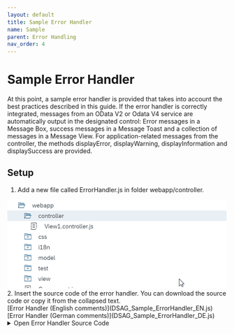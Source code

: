 ```yaml
---
layout: default
title: Sample Error Handler
name: Sample
parent: Error Handling
nav_order: 4
---
```


# Sample Error Handler

At this point, a sample error handler is provided that takes into account the best practices described in this guide.
If the error handler is correctly integrated, messages from an OData V2 or Odata V4 service are automatically output in the designated control: Error messages in a Message Box, success messages in a Message Toast and a collection of messages in a Message View.
For application-related messages from the controller, the methods displayError, displayWarning, displayInformation and displaySuccess are provided.

## Setup

 1. Add a new file called ErrorHandler.js in folder webapp/controller.<br>
   <img src="img/NewFile.gif"/>
 2. Insert the source code of the error handler. You can download the source code or copy it from the collapsed text.<br>
        [Error Handler (English comments)](DSAG_Sample_ErrorHandler_EN.js) <br>
        [Error Handler (German comments)](DSAG_Sample_ErrorHandler_DE.js)
    <br>
    <details>
    <summary>Open Error Handler Source Code</summary>
    <br>

    <pre>
    <code>
    /**
    * DSAG Sample Error Handler
    * --------------------------------------------------------------------------------------------------------
    * This error handler was developed as part of the DSAG SAPUI5 Best Practice Guide. It can be used as a basic error handler and optionally supplemented with further features. 
    * For example, we have an extended version in use at REWE Group, 
    * which, in addition to the parsing capabilities of the OData message parser provided by the SAPUI5 framework, parses additional error messages in XML format and 
    * as well as replace or ignore certain error messages.<br>
    * If this error handler is created when the component is initialised, 
    * it outputs all messages received via the Message Manager from the OData Service in the control that is intended by the SAP Fiori Guidelines. 
    * Thus, error messages are output in a message box and success messages via a message toast. 
    * If several messages are sent, a message view with all messages is displayed instead of the message box or message toast.<br>
    * Using the method {@link module:controller/ErrorHandler#addModelToHandle} it is possible 
    * to activate the error handling for further models in addition to the default model.<br>
    * The error handler recognises independently whether it is an OData V2 or V4 model, 
    * and processes the messages received by the SAPUI5 Message Handler for both OData Model types.<br>
    * In addition, the methods {@link module:controller/ErrorHandler#displayError}, {@link module:controller/ErrorHandler#displayWarning}, 
    * {@link module:controller/ErrorHandler#displayInformation} and {@link module:controller/ErrorHandler#displaySuccess} 
    * can be used to display messages from the application code. These are also output in the correct control and, in the case of multiple messages, in a message view.<br>
    * A prerequisite for the correct functioning of the error handler is that the getContentDensityClass method is defined in the Component.js (see the corresponding 
    * <a href="https://experience.sap.com/fiori-design-web/cozy-compact/">SAP Fiori Guidelines article</a>. 
    * and the Developer Guide to Content Density linked therein).
    * @module controller/ErrorHandler
    * @author Tobias Kessel <tobias.kessel@rewe-group.com>
    */

    sap.ui.define([
        "sap/ui/base/Object",
        "sap/m/MessageBox"
    ], function (UI5Object, MessageBox) {
        "use strict";

        return UI5Object.extend("[namespace].[component].controller.ErrorHandler", {

            // ************************************************************************************************************
            // Constructor
            // ************************************************************************************************************

            /**
            * Constructor Method of the error handler. Initialises the error handler for the default model of the component.
            * @public
            * @constructor
            * @param {sap.ui.core.UIComponent} oComponent Reference to the component of the app
            * @method module:controller/ErrorHandler#constructor
            */
            constructor: function (oComponent) {
                this._oComponent = oComponent;
                this._bMessageOpen = false;
                this._aMessages = [];
                this._oMessageViewDialog = null;
                this._oV4Model = null;

                if (oComponent) {
                    // Initialise the error handling for the component's default model: 
                    var oModel = oComponent.getModel();
                    if (oModel) {
                        this.addModelToHandle(oModel);
                    }
                }
            },

            // ************************************************************************************************************
            // Public Methods
            // ************************************************************************************************************

            /**
            * The method addModelToHandle activates the error handling for the OData V2 or V4 model oModel.
            * @public
            * @param {object} oModel OData V2 or V4 Model
            * @method module:controller/ErrorHandler#addModelToHandle
            */
            addModelToHandle: function (oModel) {
                if (oModel) {
                    var oMessageManager = sap.ui.getCore().getMessageManager();
                    if (oMessageManager) {
                        // Depending on the model type (OData V2 or V4), initialise the message handling via the Message Manager:
                        // OData V2:
                        if (oModel.toString().indexOf("sap.ui.model.odata.v2.ODataModel") !== -1) {
                            // The Message Manager method registerMessageProcessor is used to activate the Message Handler in the model:
                            oMessageManager.registerMessageProcessor(oModel);
                            // After activation, the messageChange event is triggered when a new message is received from the service.
                            // We link the event handler method _onNewMessageFromV2Service to this event:
                            oModel.attachMessageChange(this._onNewMessageFromV2Service.bind(this));
                        }
                        // OData V4:
                        if (oModel.toString().indexOf("sap.ui.model.odata.v4.ODataModel") !== -1) {
                            // OData V4 message handling only needs to be initialised once for all V4 models.
                            // So first check whether this has already been done:
                            if (!this._oV4Model) {
                                // It does not exist yet.
                                // In the Message Model of the Message Manager we create a List Binding, 
                                // which will then trigger the event change for new messages:
                                var oMessageModel = oMessageManager.getMessageModel();
                                var oMessageModelBinding = oMessageModel.bindList("/", undefined, [],
                                    new sap.ui.model.Filter("technical", sap.ui.model.FilterOperator.EQ, true));
                                // We link the event handler method _onNewMessageFromV4Service to this event:
                                oMessageModelBinding.attachChange(this._onNewMessageFromV4Service, this);
                                this._oV4Model = oMessageModel;
                            }
                        }
                    }
                }
            },

            /**
            * The method displayError can be used to display an error message from the application. 
            * The message will be displayed in the correct control with the correct content density class and, in the case of several messages, in a message view.
            * @public
            * @param {string} sMessage The error message to be output
            * @method module:controller/ErrorHandler#displayError
            */
            displayError: function (sMessage) {
                this._displayTextMessage(sMessage, "Error");
            },

            /**
            * The method displayWarning can be used to display a warning message from the application. 
            * The message will be displayed in the correct control with the correct content density class and, in the case of several messages, in a message view.
            * @public
            * @param {string} sMessage Die auszugebende Warnungsmeldung
            * @method module:controller/ErrorHandler#displayWarning
            */
            displayWarning: function (sMessage) {
                this._displayTextMessage(sMessage, "Warning");
            },

            /**
            * The method displayInformation can be used to display an information message from the application. 
            * The message will be displayed in the correct control with the correct content density class and, in the case of several messages, in a message view.
            * @public
            * @param {string} sMessage Die auszugebende Informationsmeldung
            * @method module:controller/ErrorHandler#displayInformation
            */
            displayInformation: function (sMessage) {
                this._displayTextMessage(sMessage, "Information");
            },

            /**
            * The method displaySuccess can be used to display a success message from the application. 
            * The message will be displayed in the correct control and, in the case of several messages, in a message view.
            * @public
            * @param {string} sMessage Die auszugebende Erfolgsmeldung
            * @method module:controller/ErrorHandler#displaySuccess
            */
            displaySuccess: function (sMessage) {
                this._displayTextMessage(sMessage, "Success");
            },

            // ************************************************************************************************************
            // Private Methods: Processing of Messages
            // ************************************************************************************************************

            /**
            * The _onNewMessageFromV2Service method displays messages from an OData V2 service.
            * @private
            * @param {object} oEvent The triggering event
            * @method module:controller/ErrorHandler#_onNewMessageFromV2Service
            */
            _onNewMessageFromV2Service: function (oEvent) {
                // The new messages are located in the event parameter newMessages:
                var aNewMessages = oEvent.getParameter("newMessages");
                // Add all new messages to the array this._aMessages via the _addMessageToMessages method 
                // if there is not already an identical message in it:
                if (aNewMessages && aNewMessages.length) {
                    for (var i = 0; i < aNewMessages.length; i++) {
                        this._addMessageToMessages(aNewMessages[i]);
                    }
                }
                // If messages are present (the event messageChange may also be triggered if no messages are present), 
                // display them via the _displayMessages method:
                if (this._aMessages.length) {
                    this._displayMessages();
                }
            },

            /**
            * The _onNewMessageFromV4Service method displays messages from an OData V4 service.
            * @private
            * @param {object} oEvent The triggering event
            * @method module:controller/ErrorHandler#_onNewMessageFromV4Service
            */
            _onNewMessageFromV4Service: function (oEvent) {
                var oMessageManager = sap.ui.getCore().getMessageManager();
                var oEventSource = oEvent.getSource();
                if (oEventSource && oMessageManager) {
                    // The messages must be read from the context of the event:
                    var aContexts = oEventSource.getContexts();
                    if (aContexts && aContexts.length) {
                        for (var i = 0; i < aContexts.length; i++) {
                            var oContext = aContexts[i].getObject();
                            if (oContext) {
                                // Read the text of the message from context:
                                var sMessage = oContext.getMessage();
                                // Read the type of message (error, warning, etc.) from context:
                                var sType = oContext.getType();
                                // Output message via the _displayTextMessage method:
                                this._displayTextMessage(sMessage, sType);
                                // Remove the message from the Message Manager so that it is not displayed again:
                                oMessageManager.removeMessages(oContext);
                            }
                        }
                    }
                }
            },

            /**
            * The _displayTextMessage method brings a message to be displayed.
            * @private
            * @param {string} sMessage The message to be displayed
            * @param {string} sType Type of message (error, warning, information, success)
            * @method module:controller/ErrorHandler#_displayTextMessage
            */
            _displayTextMessage: function (sMessage, sType) {
                // Create message object:
                var oMessage = {
                    message: sMessage,
                    type: sType
                };
                // Add the message object to the array this._aMessages via the _addMessageToMessages method 
                // if there is not already an identical message in it:
                this._addMessageToMessages(oMessage);
                // Put all messages on display:
                this._displayMessages();
            },

            /**
            * The _addMessageToMessages method adds the message oMessage to the array this._aMessages if there is no identical message in it yet.  
            * An identical message is present if the message has the same text and the same type (error, warning, information, success).
            * @private
            * @param {object} oMessage Object of the message to be displayed
            * @method module:controller/ErrorHandler#_addMessageToMessages
            */
            _addMessageToMessages: function (oMessage) {
                var bFound = false;
                // First, add a punctuation mark to the end of the message using the _setPunctuationMark method, if the message does not already end with it.
                // We do this because OData services generated by the SAP Gateway sometimes send the same message twice, once with and once without punctuation.
                oMessage.message = this._setPunctuationMark(oMessage.message);
                // Check the messages in this._aMessages to see if they are identical to the message oMessage:
                for (var i = 0; i < this._aMessages.length; i++) {
                    if (this._aMessages[i].message === oMessage.message && this._aMessages[i].type === oMessage.type) {
                        // Message is identical.
                        // bFound is set to true so that the message is not added to the array:
                        bFound = true;
                        break;
                    }
                }
                // If bFound is false, there is no identical message.
                // In this case, the message is added to the array:
                if (!bFound) {
                    this._aMessages.push(oMessage);
                }
            },

            // ************************************************************************************************************
            // Private methods: Processing of messages
            // ************************************************************************************************************

            /**
            * The _displayMessages method displays the messages collected in the array this._aMessages. 
            * To do this, it first closes the message box or message view that may still be open. 
            * Then, depending on the number of messages to be displayed, it calls the {@link module:controller/ErrorHandler#_displaySingleMessage} method in the case of a single message  
            * or {@link module:controller/ErrorHandler#_displayMessageView} in the case of multiple messages.
            * @private
            * @method module:controller/ErrorHandler#_displayMessages
            */
            _displayMessages: function () {
                // Close all output controls.
                // The messages are not lost because they are stored in this._aMessages.
                if (this._bMessageOpen) {
                    var aDialogs = sap.m.InstanceManager.getOpenDialogs();
                    for (var i = 0; i < aDialogs.length; i++) {
                        if (aDialogs[i].toString() && aDialogs[i].toString().indexOf("sap.m.Dialog#errorHandlerMessageBox") !== -1) {
                            aDialogs[i].destroy();
                        }
                    }
                    this._bMessageOpen = false;
                }
                // If the message view is open, close it:
                if (this._oMessageViewDialog) {
                    this._oMessageViewDialog.close();
                }
                // In the case of a single message to be displayed, display it using the _displaySingleMessage method:
                if (this._aMessages.length === 1) {
                    this._displaySingleMessage();
                }
                // In the case of several messages to be displayed, display them via the _displayMessageView method:
                if (this._aMessages.length > 1) {
                    this._displayMessageView();
                }
            },

            /**
            * The _displaySingleMessage method displays a single message depending on the type (error, warning, information, success) in the corresponding control. 
            * The message is read from the array this._aMessages.
            * @private
            * @method module:controller/ErrorHandler#_displaySingleMessage
            */
            _displaySingleMessage: function () {
                if (this._aMessages.length) {
                    var oMessage = this._aMessages[0];
                    if (this._bMessageOpen) {
                        return;
                    }
                    switch (oMessage.type) {
                    case "Error":
                        // Output of error messages via MessageBox.error:
                        MessageBox.error(oMessage.message, this._getMessageBoxConfiguration());
                        this._bMessageOpen = true;
                        break;
                    case "Information":
                        // Output of information messages via MessageBox.information:
                        MessageBox.information(oMessage.message, this._getMessageBoxConfiguration());
                        this._bMessageOpen = true;
                        break;
                    case "Warning":
                        // Output of warnings via MessageBox.warning:
                        MessageBox.warning(oMessage.message, this._getMessageBoxConfiguration());
                        this._bMessageOpen = true;
                        break;
                    case "Success":
                        // Output of success messages via MessageToast:
                        sap.m.MessageToast.show(oMessage.message);
                        this._aMessages = [];
                        break;
                    default:
                        // If no type was passed, output via MessageBox.show:
                        MessageBox.show(oMessage.message, this._getMessageBoxConfiguration());
                        this._bMessageOpen = true;
                        break;
                    }
                }
            },

            /**
            * The _displayMessageView method displays the collection of messages in the array this._aMessages in a message view. 
            * @private
            * @method module:controller/ErrorHandler#_displayMessageView
            */
            _displayMessageView: function () {
                // In addition to the message to be displayed, the message view itself must also be passed a type (error, warning, etc.). 
                // Here, with several messages of different types, we decide on the "hardest" one. 
                // In the case of an error and a warning, for example, the message view is generated with the type error. 
                // The _getHardestSeverity method determines this "hardest" message type using the array this._aMessages:
                var sSeverity = this._getHardestSeverity();
                // The message items to be displayed in the message view are collected in the array aMessageItems:
                var aMessageItems = [];
                // Create a message item for each message in this._aMessages and add it to the array:
                for (var i = 0; i < this._aMessages.length; i++) {
                    var oMessageItem = new sap.m.MessageItem({
                        title: this._aMessages[i].message,
                        groupName: "1",
                        type: this._aMessages[i].type
                    });
                    aMessageItems.push(oMessageItem);
                }
                // Create a message view with the message items:
                var oMessageView = new sap.m.MessageView({
                    items: aMessageItems
                });
                // Determine the text of the close button. 
                // We drag this over the sap.m library resource bundle so that the text is displayed in the correct language. 
                var oLibraryResourceBundle = sap.ui.getCore().getLibraryResourceBundle("sap.m");
                if (oLibraryResourceBundle) {
                    var sCloseText = oLibraryResourceBundle.getText("MSGBOX_CLOSE");
                }
                // If the key word MSGBOX_CLOSE is no longer accessible (e.g. due to a new SAPUI5 version in which the name has been replaced), 
                // the text "Close" is set. 
                // This should ideally be determined from the i18n in productive use.
                if (!sCloseText || sCloseText === "MSGBOX_CLOSE") {
                    sCloseText = "Close";
                }
                // Show message view in dialog::
                this._oMessageViewDialog = new sap.m.Dialog({
                    title: sSeverity,
                    state: sSeverity,
                    resizable: true,
                    draggable: true,
                    content: oMessageView,
                    buttons: new sap.m.Button({
                        text: sCloseText,
                        press: function () {
                            // Event handler for pressing the close button of the message view.
                            // Sets this._aMessages back to an empty array so that the messages are not displayed again, 
                            // and closes the dialogue.
                            this._aMessages = [];
                            this._oMessageViewDialog.close();
                        }.bind(this)
                    }),
                    contentHeight: "300px",
                    contentWidth: "300px",
                    verticalScrolling: false
                });
                this._oMessageViewDialog.addStyleClass(this._oComponent.getContentDensityClass());
                this._oMessageViewDialog.open();
            },

            // ************************************************************************************************************
            // Private Methods: Helper Methods
            // ************************************************************************************************************

            /**
            * The _setPunctuationMark method appends a dot as a punctuation mark to the message sMessage if it does not already end with a punctuation mark.  
            * @private
            * @param {string} sMessage The message to which a punctuation mark is to be added, if necessary
            * @returns {string} The message with punctuation added if necessary
            * @method module:controller/ErrorHandler#_setPunctuationMark
            */
            _setPunctuationMark: function (sMessage) {
                if (sMessage.length > 0) {
                    var sLastLetter = sMessage[sMessage.length - 1];
                    // Check the last character to see if it is a punctuation mark:
                    if (sLastLetter === "." | sLastLetter === "!" | sLastLetter === "?" | sLastLetter === ";" | sLastLetter ===
                        "*") {
                        // The message already ends with a punctuation mark.
                        return sMessage;
                    } else {
                        // The message does not end with a punctuation mark. 
                        // Output the message with a dot as punctuation mark:
                        return sMessage + ".";
                    }
                }
                return sMessage;
            },

            /**
            * The _getHardestSeverity method determines the "hardest" message type (error, warning, information, success) from the array this._aMessages.
            * Example: An array with five warnings and one error receives the message type "Error".
            * @private
            * @returns {string} The hardest message type (error, warning, information, success)
            * @method module:controller/ErrorHandler#_getHardestSeverity
            */
            _getHardestSeverity: function () {
                var bWarningFound = false;
                var bInformationFound = false;
                var bSuccessFound = false;
                for (var i = 0; i < this._aMessages.length; i++) {
                    switch (this._aMessages[i].type) {
                    case "Success":
                        bSuccessFound = true;
                        break;
                    case "Information":
                        bInformationFound = true;
                        break;
                    case "Warning":
                        bWarningFound = true;
                        break;
                    case "Error":
                        return "Error";
                    }
                }
                if (bWarningFound) {
                    return "Warning";
                }
                if (bInformationFound) {
                    return "Information";
                }
                if (bSuccessFound) {
                    return "Success";
                }
                return "None";
            },

            /**
            * The _getMessageBoxConfiguration method returns the configuration for the message box to be displayed.
            * @private
            * @method module:controller/ErrorHandler#_getMessageBoxConfiguration
            * @returns {object} Object for message box configuration consisting of id, styleClass, CLOSE action and onClose event handler.
            */
            _getMessageBoxConfiguration: function () {
                return {
                    id: "errorHandlerMessageBox",
                    styleClass: this._oComponent.getContentDensityClass(),
                    actions: [MessageBox.Action.CLOSE],
                    onClose: function () {
                        // Event handler for closing the message box.
                        // Sets this._bMessageOpen to false and this._aMessages back to an empty array, 
                        // so that the message is not displayed again.
                        this._bMessageOpen = false;
                        this._aMessages = [];
                    }.bind(this)
                };
            }
        });
    });
    </code>
    </pre>

    <br>
    </details>

<br>

3. In UI5Object.extend line (line 32), adjust the namespace and the component name of your SAPUI5 app.<br>
   <img src="img/NamespaceComponent.gif"/><br><br>
4. Include the error handler file in Component.js by declaring it as a required resource in the document header.<br>
   <img src="img/Announce.gif"/><br><br>
5. Initialise the error handler in the onInit method of Component.js by inserting the following code line:

   ```js
    this._oErrorHandler = new ErrorHandler(this);
   ```

   <br>
   <img src="img/Initialise.gif"/><br><br>
6. Make sure that the Component.js contains the method getContentDensityClass for the style class setting.
    <details>
    <summary>If missing, copy and paste it from here.</summary>
    <br>

    ```js
    getContentDensityClass : function () {
        if (!this._sContentDensityClass) {
            if (!Device.support.touch) {
                this._sContentDensityClass = "sapUiSizeCompact";
            } else {
                this._sContentDensityClass = "sapUiSizeCozy";
            }
        }
        return this._sContentDensityClass;
    }
    ```

    <br>
    </details>

If an OData V2 or OData V4 model is defined as the default model, the error handling for this model is now automatically adopted.<br>

## Activate Non-Default-Model

To activate error handling for a model that is not defined as the default model, the method addModelToHandle must be called transferring the corresponding model.<br>
Example:

```js
var oSecondModel = this.getModel("secondModel");
if (oSecondModel) {
    // Activate message handling for second model:
    this.getOwnerComponent()._oErrorHandler.addModelToHandle(oSecondModel);
}
```

## Output of messages from application controller

When using this error handler, it is recommended to output all messages from an application controller via this error handler, as it handles the displaying of several messages. This avoids, for example, several message boxes being displayed on top of each other.<br>

Example for displaying an error message:

```js
// Read error message from i18n file:
var sErrorMessage = this.readI18nText("errorMessage");
// Get error handler from component property:
var oErrorHandler = this.getOwnerComponent()._oErrorHandler;
// Display error message using error handler:
oErrorHandler.displayError(sErrorMessage);  
```
